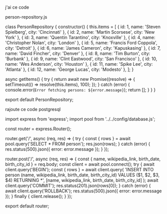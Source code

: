 j'ai ce code

person-repository.js

class PersonRepository {
  constructor() {
    this.items = [
      { id: 1, name: 'Steven Spielberg', city: 'Cincinnati' },
      { id: 2, name: 'Martin Scorsese', city: 'New York' },
      { id: 3, name: 'Quentin Tarantino', city: 'Knoxville' },
      { id: 4, name: 'Christopher Nolan', city: 'London' },
      { id: 5, name: 'Francis Ford Coppola', city: 'Detroit' },
      { id: 6, name: 'James Cameron', city: 'Kapuskasing' },
      { id: 7, name: 'David Fincher', city: 'Denver' },
      { id: 8, name: 'Tim Burton', city: 'Burbank' },
      { id: 9, name: 'Clint Eastwood', city: 'San Francisco' },
      { id: 10, name: 'Wes Anderson', city: 'Houston' },
      { id: 11, name: 'Spike Lee', city: 'Atlanta' },
      { id: 12, name: 'George Lucas', city: 'Modesto' },
    ];
  }

  async getItems() {
    try {
      return await new Promise((resolve) => {
        setTimeout(() => resolve(this.items), 100);
      });
    } catch (error) {
      console.error(`Error fetching persons: ${error.message}`);
      return [];
    }
  }
}

export default PersonRepository;







rajoute ce code postgresql


import express from 'express';
import pool from '../../config/database.js';

const router = express.Router();

router.get('/', async (req, res) => {
  try {
    const { rows } = await pool.query('SELECT * FROM person');
    res.json(rows);
  } catch (error) {
    res.status(500).json({ error: error.message });
  }
});

router.post('/', async (req, res) => {
  const { name, wikipedia_link, birth_date, birth_city_id } = req.body;
  const client = await pool.connect();
  try {
    await client.query('BEGIN');
    const { rows } = await client.query(
      'INSERT INTO person (name, wikipedia_link, birth_date, birth_city_id) VALUES ($1, $2, $3, $4) RETURNING *',
      [name, wikipedia_link, birth_date, birth_city_id]
    );
    await client.query('COMMIT');
    res.status(201).json(rows[0]);
  } catch (error) {
    await client.query('ROLLBACK');
    res.status(500).json({ error: error.message });
  } finally {
    client.release();
  }
});

export default router;
